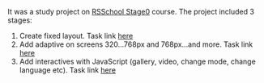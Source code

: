 It was a study project on [RSSchool Stage0](https://rs.school/js-stage0/) course.
The project included 3 stages:
1. Create fixed layout. Task link [here](https://github.com/rolling-scopes-school/tasks/blob/master/tasks/portfolio/portfolio-part1.md)<br>
2. Add adaptive on screens 320...768px and 768px...and more. Task link [here](https://github.com/rolling-scopes-school/tasks/blob/master/tasks/portfolio/portfolio-part2.md)<br>
3. Add interactives with JavaScript (gallery, video, change mode, change language etc). Task link [here](https://github.com/rolling-scopes-school/tasks/blob/master/tasks/portfolio/portfolio-part3.md)<br>